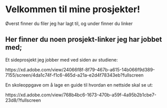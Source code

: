 <h1>Velkommen til mine prosjekter!</h1>

<p>Øverst finner du filer jeg har lagt til, og under finner du linker</p>

<h2>Her finner du noen prosjekt-linker jeg har jobbet med;</h2>

<p>Et sideprosjekt jeg jobber med ved siden av studiene:</p>
https://xd.adobe.com/view/24066f8f-8f79-467b-a615-14b066f9d389-7155/screen/4da1c74f-f1c6-465d-a21a-e2d4f78343eb?fullscreen

<p>En skoleoppgave om å lage en guide til hvordan en nettside skal se ut:</p>
https://xd.adobe.com/view/768b4bc6-1673-470b-a59f-4a95b2b1cbe7-23d8/?fullscreen
